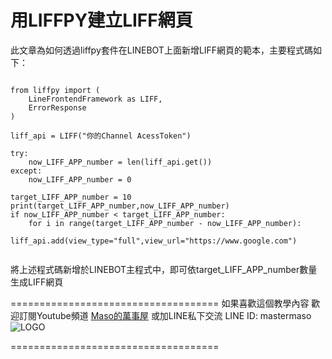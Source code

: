 <h1>用LIFFPY建立LIFF網頁</h1>
<p>此文章為如何透過liffpy套件在LINEBOT上面新增LIFF網頁的範本，主要程式碼如下：</p>

```

from liffpy import (
    LineFrontendFramework as LIFF,
    ErrorResponse
)

liff_api = LIFF("你的Channel AcessToken")

try:
    now_LIFF_APP_number = len(liff_api.get())
except:
    now_LIFF_APP_number = 0

target_LIFF_APP_number = 10
print(target_LIFF_APP_number,now_LIFF_APP_number)
if now_LIFF_APP_number < target_LIFF_APP_number:
    for i in range(target_LIFF_APP_number - now_LIFF_APP_number):
        liff_api.add(view_type="full",view_url="https://www.google.com")


```

將上述程式碼新增於LINEBOT主程式中，即可依target_LIFF_APP_number數量生成LIFF網頁

====================================
如果喜歡這個教學內容
歡迎訂閱Youtube頻道
[Maso的萬事屋](https://www.youtube.com/playlist?list=PLG4d6NSc7_l5-GjYiCdYa7H5Wsz0oQA7U)
或加LINE私下交流 LINE ID: mastermaso
![LOGO](https://yt3.ggpht.com/ytc/AKedOLR7I7tw_IxwJRgso1sT4paNu2s6_4hMw2goyDdrYQ=s88-c-k-c0x00ffffff-no-rj)

====================================

